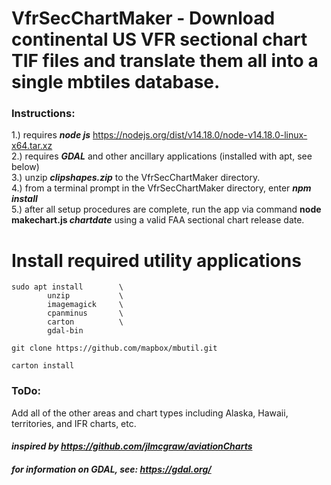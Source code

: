 # VfrSecChartMaker - Download continental US VFR sectional chart TIF files and translate them all into a single mbtiles database.  

### Instructions:   
1.) requires ***node js*** https://nodejs.org/dist/v14.18.0/node-v14.18.0-linux-x64.tar.xz              
2.) requires ***GDAL*** and other ancillary applications (installed with apt, see below)  
3.) unzip ***clipshapes.zip*** to the VfrSecChartMaker directory.   
4.) from a terminal prompt in the VfrSecChartMaker directory, enter ***npm install***     
5.) after all setup procedures are complete, run the app via command **node makechart.js *chartdate*** using a valid FAA sectional chart release date.     
    
# Install required utility applications
```
sudo apt install        \   
        unzip           \
        imagemagick     \
        cpanminus       \
        carton          \
        gdal-bin
        
git clone https://github.com/mapbox/mbutil.git

carton install
```

### ToDo:    
Add all of the other areas and chart types including Alaska, Hawaii, territories, and IFR charts, etc.    
     
      
#### ***inspired by https://github.com/jlmcgraw/aviationCharts***    

#### ***for information on GDAL, see: https://gdal.org/***

